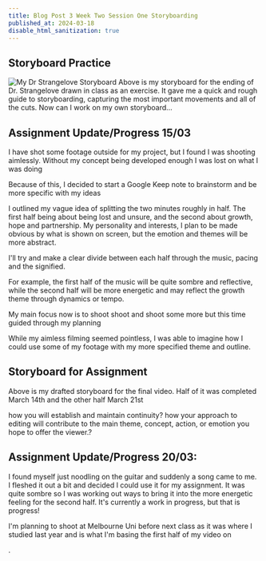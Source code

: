 ```yaml
---
title: Blog Post 3 Week Two Session One Storyboarding
published_at: 2024-03-18
disable_html_sanitization: true
---
```

## Storyboard Practice
![My Dr Strangelove Storyboard](/w02s1/storyboard_strangelove.jpg)
Above is my storyboard for the ending of Dr. Strangelove drawn in class as an exercise. It gave me a quick and rough guide to storyboarding, capturing the most important movements and all of the cuts. Now can I work on my own storyboard...

## Assignment Update/Progress 15/03
I have shot some footage outside for my project, but I found I was shooting aimlessly. Without my concept being developed enough I was lost on what I was doing

Because of this, I decided to start a Google Keep note to brainstorm and be more specific with my ideas

I outlined my vague idea of splitting the two minutes roughly in half. The first half being about being lost and unsure, and the second about growth, hope and partnership. My personality and interests, I plan to be made obvious by what is shown on screen, but the emotion and themes will be more abstract. 

I'll try and make a clear divide between each half through the music, pacing and the signified.

For example, the first half of the music will be quite sombre and reflective, while the second half will be more energetic and may reflect the growth theme through dynamics or tempo.

My main focus now is to shoot shoot and shoot some more but this time guided through my planning

While my aimless filming seemed pointless, I was able to imagine how I could use some of my footage with my more specified theme and outline.



## Storyboard for Assignment
Above is my drafted storyboard for the final video. Half of it was completed March 14th and the other half March 21st

how you will establish and maintain continuity?
how your approach to editing will contribute to the main theme, concept, action, or emotion you hope to offer the viewer.?



## Assignment Update/Progress 20/03: 
I found myself just noodling on the guitar and suddenly a song came to me. I fleshed it out a bit and decided I could use it for my assignment. It was quite sombre so I was working out ways to bring it into the more energetic feeling for the second half. It's currently a work in progress, but that is progress!

I'm planning to shoot at Melbourne Uni before next class as it was where I studied last year and is what I'm basing the first half of my video on

.





